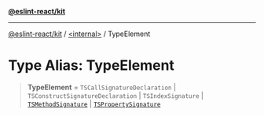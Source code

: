 [**@eslint-react/kit**](../../README.md)

***

[@eslint-react/kit](../../README.md) / [\<internal\>](../README.md) / TypeElement

# Type Alias: TypeElement

> **TypeElement** = `TSCallSignatureDeclaration` \| `TSConstructSignatureDeclaration` \| `TSIndexSignature` \| [`TSMethodSignature`](TSMethodSignature.md) \| [`TSPropertySignature`](TSPropertySignature.md)
